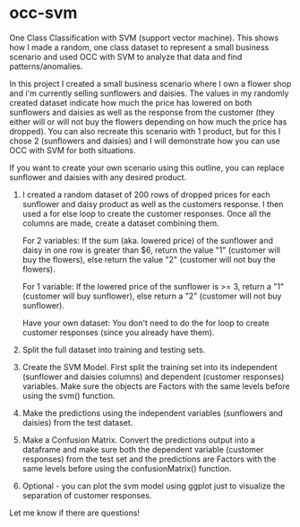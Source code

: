 # occ-svm
One Class Classification with SVM (support vector machine). This shows how I made a random, one class dataset to represent a small business scenario and used OCC with SVM to analyze that data and find patterns/anomalies.


In this project I created a small business scenario where I own a flower shop and i'm currently selling sunflowers and daisies. The values in my randomly created dataset indicate how much the price has lowered on both sunflowers and daisies as well as the response from the customer (they either will or will not buy the flowers depending on how much the price has dropped). You can also recreate this scenario with 1 product, but for this I chose 2 (sunflowers and daisies) and I will demonstrate how you can use OCC with SVM for both situations.

If you want to create your own scenario using this outline, you can replace sunflower and daisies with any desired product.

1. I created a random dataset of 200 rows of dropped prices for each sunflower and daisy product as well as the customers response. I then used a for else loop to create the customer responses. Once all the columns are made, create a dataset combining them.
       
     For 2 variables: If the sum (aka. lowered price) of the sunflower and daisy in one row is greater than $6, return the value "1" (customer will buy the flowers), else return                         the value "2" (customer will not buy the flowers).
     
     For 1 variable: If the lowered price of the sunflower is >= 3, return a "1" (customer will buy sunflower), else return a "2" (customer will not buy sunflower).
     
     Have your own dataset: You don't need to do the for loop to create customer responses (since you already have them).
     
     
2. Split the full dataset into training and testing sets.

3. Create the SVM Model. First split the training set into its independent (sunflower and daisies columns) and dependent (customer responses) variables. Make sure the objects      are Factors with the same levels before using the svm() function.

4. Make the predictions using the independent variables (sunflowers and daisies) from the test dataset.

5. Make a Confusion Matrix. Convert the predictions output into a dataframe and make sure both the dependent variable (customer responses) from the test set and the predictions    are Factors with the same levels before using the confusionMatrix() function.

6. Optional - you can plot the svm model using ggplot just to visualize the separation of customer responses. 

Let me know if there are questions!


